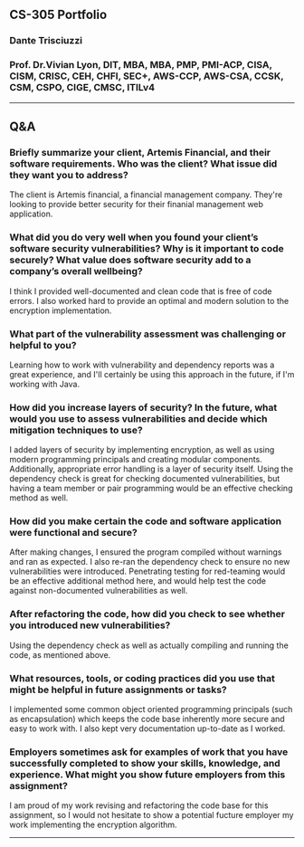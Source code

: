 
## CS-305 Portfolio
### Dante Trisciuzzi
### Prof. Dr.Vivian Lyon, DIT, MBA, MBA, PMP, PMI-ACP, CISA, CISM, CRISC, CEH, CHFI, SEC+, AWS-CCP, AWS-CSA, CCSK, CSM, CSPO, CIGE, CMSC, ITILv4

---

## Q&A 

### Briefly summarize your client, Artemis Financial, and their software requirements. Who was the client? What issue did they want you to address?

The client is Artemis financial, a financial management company. They're looking to provide better security for their finanial management web application.

### What did you do very well when you found your client’s software security vulnerabilities? Why is it important to code securely? What value does software security add to a company’s overall wellbeing?

I think I provided well-documented and clean code that is free of code errors. I also worked hard to provide an optimal and modern solution to the encryption implementation.

### What part of the vulnerability assessment was challenging or helpful to you?

Learning how to work with vulnerability and dependency reports was a great experience, and I'll certainly be using this approach in the future, if I'm working with Java.


### How did you increase layers of security? In the future, what would you use to assess vulnerabilities and decide which mitigation techniques to use?

I added layers of security by implementing encryption, as well as using modern programming principals and creating modular components. Additionally, appropriate error handling is a layer of security itself. Using the dependency check is great for checking documented vulnerabilities, but having a team member or pair programming would be an effective checking method as well.


### How did you make certain the code and software application were functional and secure?

After making changes, I ensured the program compiled without warnings and ran as expected. I also re-ran the dependency check to ensure no new vulnerabilities were introduced. Penetrating testing for red-teaming would be an effective additional method here, and would help test the code against non-documented vulnerabilities as well.

### After refactoring the code, how did you check to see whether you introduced new vulnerabilities?

Using the dependency check as well as actually compiling and running the code, as mentioned above.

### What resources, tools, or coding practices did you use that might be helpful in future assignments or tasks?

I implemented some common object oriented programming principals (such as encapsulation) which keeps the code base inherently more secure and easy to work with. I also kept very documentation up-to-date as I worked.

### Employers sometimes ask for examples of work that you have successfully completed to show your skills, knowledge, and experience. What might you show future employers from this assignment?

I am proud of my work revising and refactoring the code base for this assignment, so I would not hesitate to show a potential fucture employer my work implementing the encryption algorithm.


---
